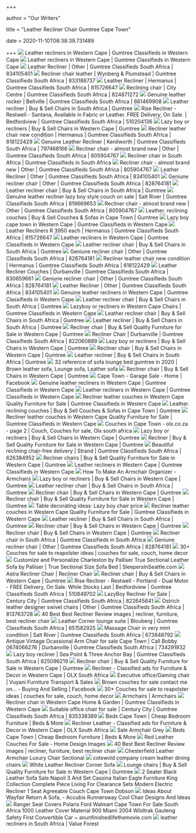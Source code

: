 +++
        
author = "Our Writers"
        
title = "Leather Recliner Chair Gumtree Cape Town"
        
date = 2020-11-10T08:38:39.731489
        
+++
[ ![](https://i.ebayimg.com/images/g/mjcAAOSwWzRfpEGa/s-l400.jpg)](https://i.ebayimg.com/images/g/mjcAAOSwWzRfpEGa/s-l400.jpg) Leather recliners in Western Cape | Gumtree Classifieds in Western Cape
[ ![](https://i.ebayimg.com/images/g/1lwAAOSwzPlfm5S9/s-l400.jpg)](https://i.ebayimg.com/images/g/1lwAAOSwzPlfm5S9/s-l400.jpg) Leather recliners in Western Cape | Gumtree Classifieds in Western Cape
[ ![](https://i.ebayimg.com/images/g/B-0AAOSwzPlfpT9I/s-l800.jpg)](https://i.ebayimg.com/images/g/B-0AAOSwzPlfpT9I/s-l800.jpg) Leather Recliner | Other | Gumtree Classifieds South Africa | 834105401
[ ![](https://i.ebayimg.com/images/g/2CAAAOSwSqJfo6Cj/s-l800.jpg)](https://i.ebayimg.com/images/g/2CAAAOSwSqJfo6Cj/s-l800.jpg) Recliner chair leather | Wynberg & Plumstead | Gumtree Classifieds South  Africa | 833186737
[ ![](https://i.ebayimg.com/images/g/XbMAAOSwIZZffBgi/s-l800.jpg)](https://i.ebayimg.com/images/g/XbMAAOSwIZZffBgi/s-l800.jpg) Leather Recliner | Hermanus | Gumtree Classifieds South Africa | 815726647
[ ![](https://i.ebayimg.com/images/g/HcIAAOSwh-hfkCCc/s-l800.jpg)](https://i.ebayimg.com/images/g/HcIAAOSwh-hfkCCc/s-l800.jpg) Reclining chair | City Centre | Gumtree Classifieds South Africa | 824871272
[ ![](https://i.ebayimg.com/images/g/jckAAOSwN~VeFFe9/s-l800.jpg)](https://i.ebayimg.com/images/g/jckAAOSwN~VeFFe9/s-l800.jpg) Genuine leather rocker | Bellville | Gumtree Classifieds South Africa |  661469908
[ ![](https://i.ebayimg.com/images/g/FhQAAOSw-mJfok64/s-l400.jpg)](https://i.ebayimg.com/images/g/FhQAAOSw-mJfok64/s-l400.jpg) Leather recliner | Buy & Sell Chairs in South Africa | Gumtree
[ ![](https://i.ebayimg.com/images/g/h7sAAOSwJEtc7wvx/s-l800.jpg)](https://i.ebayimg.com/images/g/h7sAAOSwJEtc7wvx/s-l800.jpg) Rise Recliner - Restwell - Santana, Available in Fabric or Leather. FREE  Delivery, On Sale. | Bedfordview | Gumtree Classifieds South Africa |  510204136
[ ![](https://i.ebayimg.com/images/g/fbIAAOSwWYZfkVAp/s-l400.jpg)](https://i.ebayimg.com/images/g/fbIAAOSwWYZfkVAp/s-l400.jpg) Lazy boy or recliners | Buy & Sell Chairs in Western Cape | Gumtree
[ ![](https://i.ebayimg.com/images/g/QvQAAOSw4slfgLCO/s-l800.jpg)](https://i.ebayimg.com/images/g/QvQAAOSw4slfgLCO/s-l800.jpg) Recliner leather chair new condition | Hermanus | Gumtree Classifieds South  Africa | 818122429
[ ![](https://i.ebayimg.com/images/g/koAAAOSwMWhfU3vH/s-l800.jpg)](https://i.ebayimg.com/images/g/koAAAOSwMWhfU3vH/s-l800.jpg) Genuine Leather Recliner | Kenilworth | Gumtree Classifieds South Africa |  797468166
[ ![](https://i.ebayimg.com/00/s/ODAwWDYwMA==/z/hNcAAOSwh7lfZOI5/$_19.JPG?set_id=8800005007)](https://i.ebayimg.com/00/s/ODAwWDYwMA==/z/hNcAAOSwh7lfZOI5/$_19.JPG?set_id=8800005007) Recliner chair - almost brand new | Other | Gumtree Classifieds South  Africa | 805904767
[ ![](https://i.ebayimg.com/images/g/qMQAAOSw31JfqCTM/s-l400.jpg)](https://i.ebayimg.com/images/g/qMQAAOSw31JfqCTM/s-l400.jpg) Recliner chair in South Africa | Gumtree Classifieds in South Africa
[ ![](https://i.ebayimg.com/images/g/NukAAOSwIrNfZOIq/s-l800.jpg)](https://i.ebayimg.com/images/g/NukAAOSwIrNfZOIq/s-l800.jpg) Recliner chair - almost brand new | Other | Gumtree Classifieds South  Africa | 805904767
[ ![](https://i.ebayimg.com/images/g/eAMAAOSw~hNfpT9H/s-l800.jpg)](https://i.ebayimg.com/images/g/eAMAAOSw~hNfpT9H/s-l800.jpg) Leather Recliner | Other | Gumtree Classifieds South Africa | 834105401
[ ![](https://i.ebayimg.com/images/g/CBoAAOSwcbpfmUtt/s-l800.jpg)](https://i.ebayimg.com/images/g/CBoAAOSwcbpfmUtt/s-l800.jpg) Geniune recliner chair | Other | Gumtree Classifieds South Africa |  828764181
[ ![](https://i.ebayimg.com/images/g/WfgAAOSw9nZfhCTq/s-l400.jpg)](https://i.ebayimg.com/images/g/WfgAAOSw9nZfhCTq/s-l400.jpg) Leather recliner chair | Buy & Sell Chairs in South Africa | Gumtree
[ ![](https://i.ebayimg.com/images/g/DE8AAOSwTDVfhM5Q/s-l800.jpg)](https://i.ebayimg.com/images/g/DE8AAOSwTDVfhM5Q/s-l800.jpg) Genuine leather recliner lazy boy style couch on sale | Salt River | Gumtree  Classifieds South Africa | 819669653
[ ![](https://i.ebayimg.com/images/g/UNgAAOSwwdFfZOIy/s-l800.jpg)](https://i.ebayimg.com/images/g/UNgAAOSwwdFfZOIy/s-l800.jpg) Recliner chair - almost brand new | Other | Gumtree Classifieds South  Africa | 805904767
[ ![](https://i.ebayimg.com/images/g/ylQAAOSwNm1fmbNV/s-l400.jpg)](https://i.ebayimg.com/images/g/ylQAAOSwNm1fmbNV/s-l400.jpg) Leather. reclining couches | Buy & Sell Couches & Sofas in Cape Town |  Gumtree
[ ![](https://i.ebayimg.com/images/g/jJUAAOSw06Bdvn0D/s-l400.jpg)](https://i.ebayimg.com/images/g/jJUAAOSw06Bdvn0D/s-l400.jpg) Lazy boy cape town in Western Cape | Gumtree Classifieds in Western Cape
[ ![](https://i.ebayimg.com/images/g/hAQAAOSwZTlffBgO/s-l800.jpg)](https://i.ebayimg.com/images/g/hAQAAOSwZTlffBgO/s-l800.jpg) Leather Recliners R 3950 each | Hermanus | Gumtree Classifieds South Africa  | 815726647
[ ![](https://i.ebayimg.com/images/g/ObIAAOSwQC1fk9yt/s-l400.jpg)](https://i.ebayimg.com/images/g/ObIAAOSwQC1fk9yt/s-l400.jpg) Leather recliners in Western Cape | Gumtree Classifieds in Western Cape
[ ![](https://i.ebayimg.com/images/g/Dt0AAOSwa15fhCVU/s-l400.jpg)](https://i.ebayimg.com/images/g/Dt0AAOSwa15fhCVU/s-l400.jpg) Leather recliner chair | Buy & Sell Chairs in South Africa | Gumtree
[ ![](https://i.ebayimg.com/images/g/j4QAAOSwku9fmUtu/s-l800.jpg)](https://i.ebayimg.com/images/g/j4QAAOSwku9fmUtu/s-l800.jpg) Geniune recliner chair | Other | Gumtree Classifieds South Africa |  828764181
[ ![](https://i.ebayimg.com/images/g/kCEAAOSw0p5fgLCV/s-l800.jpg)](https://i.ebayimg.com/images/g/kCEAAOSw0p5fgLCV/s-l800.jpg) Recliner leather chair new condition | Hermanus | Gumtree Classifieds South  Africa | 818122429
[ ![](https://i.ebayimg.com/images/g/fF0AAOSwwdRfnnOc/s-l800.jpg)](https://i.ebayimg.com/images/g/fF0AAOSwwdRfnnOc/s-l800.jpg) Leather Recliner Couches | Durbanville | Gumtree Classifieds South Africa |  830659661
[ ![](https://i.ebayimg.com/images/g/NzMAAOSw33FfmUtu/s-l800.jpg)](https://i.ebayimg.com/images/g/NzMAAOSw33FfmUtu/s-l800.jpg) Geniune recliner chair | Other | Gumtree Classifieds South Africa |  828764181
[ ![](https://i.ebayimg.com/images/g/lBMAAOSwOA5fpT9I/s-l800.jpg)](https://i.ebayimg.com/images/g/lBMAAOSwOA5fpT9I/s-l800.jpg) Leather Recliner | Other | Gumtree Classifieds South Africa | 834105401
[ ![](https://i.ebayimg.com/images/g/4kUAAOSwmCxfl9f~/s-l400.jpg)](https://i.ebayimg.com/images/g/4kUAAOSwmCxfl9f~/s-l400.jpg) Genuine leather recliners in Western Cape | Gumtree Classifieds in Western  Cape
[ ![](https://i.ebayimg.com/images/g/hZcAAOSw-AFfhCWV/s-l400.jpg)](https://i.ebayimg.com/images/g/hZcAAOSw-AFfhCWV/s-l400.jpg) Leather recliner chair | Buy & Sell Chairs in South Africa | Gumtree
[ ![](https://i.ebayimg.com/images/g/cCQAAOSwnhdeSj~i/s-l400.jpg)](https://i.ebayimg.com/images/g/cCQAAOSwnhdeSj~i/s-l400.jpg) Lazyboy or recliners in Western Cape Chairs | Gumtree Classifieds in  Western Cape
[ ![](https://i.ebayimg.com/images/g/gmAAAOSw~ddfgDDg/s-l400.jpg)](https://i.ebayimg.com/images/g/gmAAAOSw~ddfgDDg/s-l400.jpg) Leather recliner chair | Buy & Sell Chairs in South Africa | Gumtree
[ ![](https://i.ebayimg.com/images/g/YLYAAOSwtkNfmVLi/s-l400.jpg)](https://i.ebayimg.com/images/g/YLYAAOSwtkNfmVLi/s-l400.jpg) Leather recliner | Buy & Sell Chairs in South Africa | Gumtree
[ ![](https://i.ebayimg.com/images/g/v3EAAOSw0xBfoY5o/s-l400.jpg)](https://i.ebayimg.com/images/g/v3EAAOSw0xBfoY5o/s-l400.jpg) Recliner chair | Buy & Sell Quality Furniture for Sale in Western Cape |  Gumtree
[ ![](https://i.ebayimg.com/images/g/TekAAOSwKtdfiYCn/s-l800.jpg)](https://i.ebayimg.com/images/g/TekAAOSwKtdfiYCn/s-l800.jpg) Recliner Chair | Durbanville | Gumtree Classifieds South Africa | 822060889
[ ![](https://i.ebayimg.com/images/g/j4YAAOSwGLVfl~PZ/s-l400.jpg)](https://i.ebayimg.com/images/g/j4YAAOSwGLVfl~PZ/s-l400.jpg) Lazy boy or recliners | Buy & Sell Chairs in Western Cape | Gumtree
[ ![](https://i.ebayimg.com/images/g/UEEAAOSw1QxfpPmX/s-l400.jpg)](https://i.ebayimg.com/images/g/UEEAAOSw1QxfpPmX/s-l400.jpg) Recliner chair | Buy & Sell Chairs in Western Cape | Gumtree
[ ![](https://i.ebayimg.com/images/g/AmMAAOSwdihfoYY2/s-l400.jpg)](https://i.ebayimg.com/images/g/AmMAAOSwdihfoYY2/s-l400.jpg) Leather recliner | Buy & Sell Chairs in South Africa | Gumtree
[ ![](https://i.pinimg.com/originals/48/4b/5a/484b5a44b1000dd85179b4254ea479f4.jpg)](https://i.pinimg.com/originals/48/4b/5a/484b5a44b1000dd85179b4254ea479f4.jpg) 32 reference of sofa lounge bed gumtree in 2020 | Brown leather sofa,  Lounge sofa, Leather sofa
[ ![](https://i.ebayimg.com/images/g/NFsAAOSw4nVfkCFm/s-l400.jpg)](https://i.ebayimg.com/images/g/NFsAAOSw4nVfkCFm/s-l400.jpg) Recliner chair | Buy & Sell Chairs in Western Cape | Gumtree
[ ![](https://lookaside.fbsbx.com/lookaside/crawler/media/?media_id=484549982063211)](https://lookaside.fbsbx.com/lookaside/crawler/media/?media_id=484549982063211) Cape Town - Garage Sale - Home | Facebook
[ ![](https://i.ebayimg.com/images/g/PYkAAOSwCpxfmpof/s-l400.jpg)](https://i.ebayimg.com/images/g/PYkAAOSwCpxfmpof/s-l400.jpg) Genuine leather recliners in Western Cape | Gumtree Classifieds in Western  Cape
[ ![](https://i.ebayimg.com/images/g/GXoAAOSwOA9fl~q3/s-l400.jpg)](https://i.ebayimg.com/images/g/GXoAAOSwOA9fl~q3/s-l400.jpg) Leather recliners in Western Cape | Gumtree Classifieds in Western Cape
[ ![](https://i.ebayimg.com/images/g/OokAAOSwafNetxOZ/s-l400.jpg)](https://i.ebayimg.com/images/g/OokAAOSwafNetxOZ/s-l400.jpg) Recliner leather couches in Western Cape Quality Furniture for Sale |  Gumtree Classifieds in Western Cape
[ ![](https://i.ebayimg.com/images/g/t3gAAOSwcNJfd6b2/s-l400.jpg)](https://i.ebayimg.com/images/g/t3gAAOSwcNJfd6b2/s-l400.jpg) Leather. reclining couches | Buy & Sell Couches & Sofas in Cape Town |  Gumtree
[ ![](https://i.ebayimg.com/images/g/QjoAAOSwHIled2J3/s-l400.jpg)](https://i.ebayimg.com/images/g/QjoAAOSwHIled2J3/s-l400.jpg) Recliner leather couches in Western Cape Quality Furniture for Sale |  Gumtree Classifieds in Western Cape
[ ![](https://i.pinimg.com/originals/a8/53/06/a85306ee4a2b808b0a9925e6c787406d.jpg)](https://i.pinimg.com/originals/a8/53/06/a85306ee4a2b808b0a9925e6c787406d.jpg) Couches in Cape Town - olx.co.za - page 2 | Couch, Couches for sale, Olx  south africa
[ ![](https://i.ebayimg.com/images/g/4-EAAOSwx~dfcLSS/s-l400.jpg)](https://i.ebayimg.com/images/g/4-EAAOSwx~dfcLSS/s-l400.jpg) Lazy boy or recliners | Buy & Sell Chairs in Western Cape | Gumtree
[ ![](https://i.ebayimg.com/images/g/TCAAAOSwiEFfpo3p/s-l400.jpg)](https://i.ebayimg.com/images/g/TCAAAOSwiEFfpo3p/s-l400.jpg) Recliner | Buy & Sell Quality Furniture for Sale in Western Cape | Gumtree
[ ![](https://i.ebayimg.com/images/g/7-sAAOSw53RdxsBV/s-l800.jpg)](https://i.ebayimg.com/images/g/7-sAAOSw53RdxsBV/s-l800.jpg) Beautiful reclining chair-free delivery | Strand | Gumtree Classifieds  South Africa | 626384952
[ ![](https://i.ebayimg.com/images/g/6JkAAOSweNpfmpyy/s-l400.jpg)](https://i.ebayimg.com/images/g/6JkAAOSweNpfmpyy/s-l400.jpg) Recliner chairs | Buy & Sell Quality Furniture for Sale in Western Cape |  Gumtree
[ ![](https://i.ebayimg.com/images/g/axkAAOSwObdfpnRn/s-l400.jpg)](https://i.ebayimg.com/images/g/axkAAOSwObdfpnRn/s-l400.jpg) Leather recliners in Western Cape | Gumtree Classifieds in Western Cape
[ ![](https://i0.wp.com/secure.img1-fg.wfcdn.com/im/08001451/compr-r85/4772/47723611/warren-collection-light-grey-italian-leather-chair.jpg)](https://i0.wp.com/secure.img1-fg.wfcdn.com/im/08001451/compr-r85/4772/47723611/warren-collection-light-grey-italian-leather-chair.jpg) How To Make An Armchair Organizer - Armchairs
[ ![](https://i.ebayimg.com/images/g/5zsAAOSwhJJfoSWu/s-l400.jpg)](https://i.ebayimg.com/images/g/5zsAAOSwhJJfoSWu/s-l400.jpg) Lazy boy or recliners | Buy & Sell Chairs in Western Cape | Gumtree
[ ![](https://i.ebayimg.com/images/g/BdYAAOSw5K5fjwob/s-l400.jpg)](https://i.ebayimg.com/images/g/BdYAAOSw5K5fjwob/s-l400.jpg) Leather recliner chair | Buy & Sell Chairs in South Africa | Gumtree
[ ![](https://i.ebayimg.com/images/g/jVgAAOSwEnJfj2EL/s-l400.jpg)](https://i.ebayimg.com/images/g/jVgAAOSwEnJfj2EL/s-l400.jpg) Recliner chair | Buy & Sell Chairs in Western Cape | Gumtree
[ ![](https://i.ebayimg.com/images/g/hL4AAOSwcW9foZrq/s-l400.jpg)](https://i.ebayimg.com/images/g/hL4AAOSwcW9foZrq/s-l400.jpg) Recliner chair | Buy & Sell Quality Furniture for Sale in Western Cape |  Gumtree
[ ![](https://lh4.googleusercontent.com/proxy/ZP0FWyVRudvCrFCN8aws6s9B-N4sF59KBY4oH_oPdqwPllnSn_Y-TFcscHADfynOJTkWr5WLxKgUHXd7PomgZ-m6KKQzawPrIEz3pqXNedrtNJLxzj9N-qZ9Je10BL9zWxv9lDdPK5LrwE7jX7efse6w2jsHmtkk=s0-d)](https://lh4.googleusercontent.com/proxy/ZP0FWyVRudvCrFCN8aws6s9B-N4sF59KBY4oH_oPdqwPllnSn_Y-TFcscHADfynOJTkWr5WLxKgUHXd7PomgZ-m6KKQzawPrIEz3pqXNedrtNJLxzj9N-qZ9Je10BL9zWxv9lDdPK5LrwE7jX7efse6w2jsHmtkk=s0-d) Table decorating ideas: Lazy boy chair price
[ ![](https://i.ebayimg.com/images/g/QewAAOSw6IFeu9eT/s-l400.jpg)](https://i.ebayimg.com/images/g/QewAAOSw6IFeu9eT/s-l400.jpg) Recliner leather couches in Western Cape Quality Furniture for Sale |  Gumtree Classifieds in Western Cape
[ ![](https://i.ebayimg.com/images/g/~0sAAOSwKJ1fjqaA/s-l400.jpg)](https://i.ebayimg.com/images/g/~0sAAOSwKJ1fjqaA/s-l400.jpg) Leather recliner | Buy & Sell Chairs in South Africa | Gumtree
[ ![](https://i.ebayimg.com/images/g/3BsAAOSwSKFfjAT3/s-l400.jpg)](https://i.ebayimg.com/images/g/3BsAAOSwSKFfjAT3/s-l400.jpg) Recliner chair | Buy & Sell Chairs in Western Cape | Gumtree
[ ![](https://i.ebayimg.com/images/g/ClYAAOSwX~BfiAfX/s-l400.jpg)](https://i.ebayimg.com/images/g/ClYAAOSwX~BfiAfX/s-l400.jpg) Recliner chair | Buy & Sell Chairs in Western Cape | Gumtree
[ ![](https://i.ebayimg.com/images/g/5jwAAOSwnA9fqEU7/s-l400.jpg)](https://i.ebayimg.com/images/g/5jwAAOSwnA9fqEU7/s-l400.jpg) Recliner chair in South Africa | Gumtree Classifieds in South Africa
[ ![](https://i.ebayimg.com/images/g/FSwAAOSwVi9fmUtu/s-l800.jpg)](https://i.ebayimg.com/images/g/FSwAAOSwVi9fmUtu/s-l800.jpg) Geniune recliner chair | Other | Gumtree Classifieds South Africa |  828764181
[ ![](https://i.pinimg.com/236x/c1/33/e1/c133e1db3d1c26dbdaee77e09b367723--couches-for-sale-two-couches.jpg)](https://i.pinimg.com/236x/c1/33/e1/c133e1db3d1c26dbdaee77e09b367723--couches-for-sale-two-couches.jpg) 30+ Couches for sale to reapolster ideas | couches for sale, couch, home  decor
[ ![](https://cdn.sleepersinseattle.com/Products/Images/Zoom/File634901247293250000-SiS.jpg)](https://cdn.sleepersinseattle.com/Products/Images/Zoom/File634901247293250000-SiS.jpg) Customize and Personalize Charleston by Palliser True Sectional Leather Sofa  by Palliser | True Sectional Size Sofa Bed | SleepersInSeattle.com
[ ![](https://lodkibark.info/wp-content/uploads/2019/08/buy-furniture-in-istanbul-ne-demek-mod-installer-give-the-gift-of-reclining-with-la-z-boy-design-pretty-lazy-alluring-recliner-chairs-cape-town.jpg)](https://lodkibark.info/wp-content/uploads/2019/08/buy-furniture-in-istanbul-ne-demek-mod-installer-give-the-gift-of-reclining-with-la-z-boy-design-pretty-lazy-alluring-recliner-chairs-cape-town.jpg) Astra Recliner Chair | Recliner Chair
[ ![](https://i.ebayimg.com/images/g/qdYAAOSwJ4ZfmXmv/s-l400.jpg)](https://i.ebayimg.com/images/g/qdYAAOSwJ4ZfmXmv/s-l400.jpg) Recliner chair | Buy & Sell Chairs in Western Cape | Gumtree
[ ![](https://i.ebayimg.com/images/g/HGgAAOSwGZ9c7-vj/s-l800.jpg)](https://i.ebayimg.com/images/g/HGgAAOSwGZ9c7-vj/s-l800.jpg) Rise Recliner - Restwell - Portland - Dual Motor - FREE Delivery, On Sale.  While Stocks Last | Bedfordview | Gumtree Classifieds South Africa |  510849702
[ ![](https://i.ebayimg.com/images/g/db0AAOSwc7Nfiyrs/s-l800.jpg)](https://i.ebayimg.com/images/g/db0AAOSwc7Nfiyrs/s-l800.jpg) LazyBoy Recliner For Sale | Century City | Gumtree Classifieds South Africa  | 822645641
[ ![](https://i.ebayimg.com/images/g/LIQAAOSwYkdfdu8i/s-l800.jpg)](https://i.ebayimg.com/images/g/LIQAAOSwYkdfdu8i/s-l800.jpg) Ostrich leather designer swivel chairs | Other | Gumtree Classifieds South  Africa | 813763728
[ ![](https://i.pinimg.com/236x/c3/14/89/c31489bcc7b871559645131c06108d46--leather-recliner-leather-chairs.jpg)](https://i.pinimg.com/236x/c3/14/89/c31489bcc7b871559645131c06108d46--leather-recliner-leather-chairs.jpg) 40 Best Best Recliner Review images | recliner, furniture, best recliner  chair
[ ![](https://i.ebayimg.com/images/g/k5EAAOSwFHtd-Spb/s-l800.jpg)](https://i.ebayimg.com/images/g/k5EAAOSwFHtd-Spb/s-l800.jpg) Leather Corner lounge suite | Blouberg | Gumtree Classifieds South Africa |  651582925
[ ![](https://i.ebayimg.com/images/g/p58AAOSww0ZeKbln/s-l800.jpg)](https://i.ebayimg.com/images/g/p58AAOSww0ZeKbln/s-l800.jpg) Massage Chair in very mint condition | Salt River | Gumtree Classifieds  South Africa | 673848792
[ ![](https://i.ebayimg.com/images/g/QN0AAOSw1xZeyibR/s-l800.jpg)](https://i.ebayimg.com/images/g/QN0AAOSw1xZeyibR/s-l800.jpg) Antique Vintage Ocassional Arm Chair for sale Cape Town | Call Bobby  0674066276 | Durbanville | Gumtree Classifieds South Africa | 734291932
[ ![](https://i.ebayimg.com/images/g/u6gAAOSw7zdfkHxu/s-l800.jpg)](https://i.ebayimg.com/images/g/u6gAAOSw7zdfkHxu/s-l800.jpg) Lazy boy recliner | Sea Point & Three Anchor Bay | Gumtree Classifieds  South Africa | 825096219
[ ![](https://i.ebayimg.com/images/g/8K0AAOSwFE5fnW48/s-l400.jpg)](https://i.ebayimg.com/images/g/8K0AAOSwFE5fnW48/s-l400.jpg) Recliner chair | Buy & Sell Quality Furniture for Sale in Western Cape |  Gumtree
[ ![](https://apollo-ireland.akamaized.net/v1/files/nc7dyfs8o5ml1-ZA/image)](https://apollo-ireland.akamaized.net/v1/files/nc7dyfs8o5ml1-ZA/image) Recliner - Classified ads for Furniture & Decor in Western Cape | OLX South  Africa
[ ![](https://www.vuyanitrans.co.za/wp-content/uploads/2020/01/Executive-office-Gaming-chair-in-a-very-good-condition-Lansdowne-Gumtree-Classifieds-South-Africa-674767532.png)](https://www.vuyanitrans.co.za/wp-content/uploads/2020/01/Executive-office-Gaming-chair-in-a-very-good-condition-Lansdowne-Gumtree-Classifieds-South-Africa-674767532.png) Executive office/Gaming chair | Vuyani Furniture Transport & Sales
[ ![](https://lookaside.fbsbx.com/lookaside/crawler/media/?media_id=597382157446659)](https://lookaside.fbsbx.com/lookaside/crawler/media/?media_id=597382157446659) Brown couches for sale contact me on... - Buying And Selling | Facebook
[ ![](https://i.pinimg.com/236x/5c/1b/dd/5c1bdd936b251647b86c19f672fced07--leather-couches.jpg)](https://i.pinimg.com/236x/5c/1b/dd/5c1bdd936b251647b86c19f672fced07--leather-couches.jpg) 30+ Couches for sale to reapolster ideas | couches for sale, couch, home  decor
[ ![](https://i0.wp.com/reclinersguide.com/wp-content/uploads/2019/07/leather-recliner-chairs.png)](https://i0.wp.com/reclinersguide.com/wp-content/uploads/2019/07/leather-recliner-chairs.png) Armchairs | Armchairs
[ ![](https://i.ebayimg.com/images/g/0mEAAOSw6aFfhCqI/s-l400.jpg)](https://i.ebayimg.com/images/g/0mEAAOSw6aFfhCqI/s-l400.jpg) Recliner chair in Western Cape Home & Garden | Gumtree Classifieds in  Western Cape
[ ![](https://i.ebayimg.com/images/g/u-YAAOSwjN5fqNNd/s-l800.jpg)](https://i.ebayimg.com/images/g/u-YAAOSwjN5fqNNd/s-l800.jpg) Suitable office chair for sale | Century City | Gumtree Classifieds South  Africa | 835338389
[ ![](http://www.bedsandloungesuitesforsale.co.za/wp-content/uploads/2018/06/Princess-Lounge-Suite-Range-Beds-and-More-in-Parow-Cape-Town-500x500.jpg)](http://www.bedsandloungesuitesforsale.co.za/wp-content/uploads/2018/06/Princess-Lounge-Suite-Range-Beds-and-More-in-Parow-Cape-Town-500x500.jpg) Beds Cape Town | Cheap Bedroom Furniture | Beds & More
[ ![](https://apollo-ireland.akamaized.net/v1/files/xnqrarr1xyh03-ZA/image)](https://apollo-ireland.akamaized.net/v1/files/xnqrarr1xyh03-ZA/image) Recliner Leather - Classified ads for Furniture & Decor in Western Cape |  OLX South Africa
[ ![](https://media.littlewoodsireland.ie/i/littlewoodsireland/PNKP3_SQ1_0000000005_GREY_SLf/orson-fabric-armchair.jpg?$180x240_retinamobilex2$&$roundel_lwireland$&p1_img=very_further_reductions)](https://media.littlewoodsireland.ie/i/littlewoodsireland/PNKP3_SQ1_0000000005_GREY_SLf/orson-fabric-armchair.jpg?$180x240_retinamobilex2$&$roundel_lwireland$&p1_img=very_further_reductions) Sale Armchair Grey
[ ![](http://www.bedsandloungesuitesforsale.co.za/wp-content/uploads/2018/07/L-SHAPE-Lounge-Suite-Range-Beds-and-More-in-Parow-Cape-Town-500x500.jpg)](http://www.bedsandloungesuitesforsale.co.za/wp-content/uploads/2018/07/L-SHAPE-Lounge-Suite-Range-Beds-and-More-in-Parow-Cape-Town-500x500.jpg) Beds Cape Town | Cheap Bedroom Furniture | Beds & More
[ ![](https://images.dunelm.com/30685509.jpg?$v8srpgrid$&img404=noimagedefault)](https://images.dunelm.com/30685509.jpg?$v8srpgrid$&img404=noimagedefault) Red Leather Couches For Sale - Home Design Images
[ ![](https://i.pinimg.com/236x/d6/8e/5b/d68e5bde679ea1011a6d17cbef6eb1f2--kids-seating-leather-recliner.jpg)](https://i.pinimg.com/236x/d6/8e/5b/d68e5bde679ea1011a6d17cbef6eb1f2--kids-seating-leather-recliner.jpg) 40 Best Best Recliner Review images | recliner, furniture, best recliner  chair
[ ![](http://zaimstore.info/wp-content/uploads/2019/03/chesterfield-leather-armchair-luxury-chair-sectional.jpg)](http://zaimstore.info/wp-content/uploads/2019/03/chesterfield-leather-armchair-luxury-chair-sectional.jpg) Chesterfield Leather Armchair Luxury Chair Sectional
[ ![](http://www.sailaid.co.uk/images/sailaidcouk/615-gumtree-dining-table-and-chairs-western-cape-2749.jpg)](http://www.sailaid.co.uk/images/sailaidcouk/615-gumtree-dining-table-and-chairs-western-cape-2749.jpg) cotswold company cream leather dining chairs
[ ![](http://www.whiteleathersofa.com/images/mcombo-massage-white-leather-recliner-corner-sofa.jpg)](http://www.whiteleathersofa.com/images/mcombo-massage-white-leather-recliner-corner-sofa.jpg) White Leather Recliner Corner Sofa
[ ![](https://i.ebayimg.com/images/g/lA4AAOSw2Upfp~lf/s-l400.jpg)](https://i.ebayimg.com/images/g/lA4AAOSw2Upfp~lf/s-l400.jpg) Lounge chairs | Buy & Sell Quality Furniture for Sale in Western Cape |  Gumtree
[ ![](https://owlmedia.co/wp-content/uploads/2019/03/leather-2-seater-sofa-gumtree-seat-sale-piece-set-hot-half-couch-china-manufacturer-furniture-fascinating-glamorous.jpg)](https://owlmedia.co/wp-content/uploads/2019/03/leather-2-seater-sofa-gumtree-seat-sale-piece-set-hot-half-couch-china-manufacturer-furniture-fascinating-glamorous.jpg) 2 Seater Black Leather Sofa Sale Napoli 3 And Set Cassina Italian Eagle  Furniture King Collection Complete Piece Living For Clearance Sets Modern  Electric Recliner 1 Seat Agreeable Couch Cape Town Dobson
[ ![](http://aussiewebsites.co/wp-content/uploads/2019/05/sofa-wayfair-return-policy-sectional-sale-glass-table.jpg)](http://aussiewebsites.co/wp-content/uploads/2019/05/sofa-wayfair-return-policy-sectional-sale-glass-table.jpg) Ideas About Wayfair Return A Sofa, - Accubis Runnersway Cool Chair Designs  And Ideas
[ ![](https://www.anunfinishedlifethemovie.com/b/2020/04/ford-ranger-seat-covers-cape-town-gumtree-polaris-cover-material-6040-split-for-sale-2017-nz-2020-boat-seats-car-laws-in-texas-extend2fit-ky-bmw-betty-boop-1088x1088.jpg)](https://www.anunfinishedlifethemovie.com/b/2020/04/ford-ranger-seat-covers-cape-town-gumtree-polaris-cover-material-6040-split-for-sale-2017-nz-2020-boat-seats-car-laws-in-texas-extend2fit-ky-bmw-betty-boop-1088x1088.jpg) Ranger Seat Covers Polaris Ford Walmart Cape Town For Sale South Africa  1000 Leather Cover Material 900 Miami 2004 Wildtrak Gauteng Safety First  Convertible Car ~ anunfinishedlifethemovie.com
[ ![](https://i.ebayimg.com/00/s/NTI2WDUyNg==/z/5Z8AAOSwlWdfdD8F/$_18.JPG?set_id=8800005007)](https://i.ebayimg.com/00/s/NTI2WDUyNg==/z/5Z8AAOSwlWdfdD8F/$_18.JPG?set_id=8800005007) leather recliners in South Africa | Value Forest
